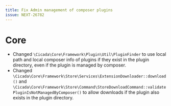 ```yaml
---
title: Fix Admin management of composer plugins
issue: NEXT-26782
---
```

# Core
* Changed `\Cicada\Core\Framework\Plugin\Util\PluginFinder` to use local path and local composer info of plugins if they exist in the plugin directory, even if the plugin is managed by composer.
* Changed `\Cicada\Core\Framework\Store\Services\ExtensionDownloader::download()` and `\Cicada\Core\Framework\Store\Command\StoreDownloadCommand::validatePluginIsNotManagedByComposer()` to allow downloads if the plugin also exists in the plugin directory.
